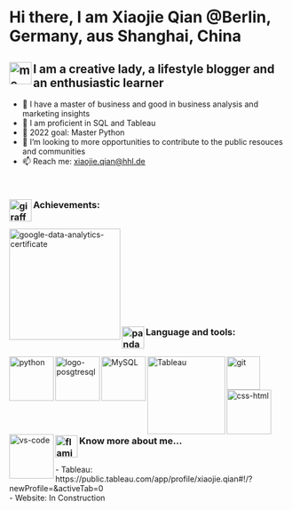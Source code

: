 # Hi there, I am Xiaojie Qian @Berlin, Germany, aus Shanghai, China

## <img align="left" alt= "me" width="40px" src= "https://user-images.githubusercontent.com/58776067/170833834-d9283ef7-1ef1-4574-b793-66d2b279f964.png" /> I am a creative lady, a lifestyle blogger and an enthusiastic learner
- 👋 I have a master of business and good in business analysis and marketing insights 
- 👀 I am proficient in SQL and Tableau
- 🌱 2022 goal: Master Python 
- 💞️ I’m looking to more opportunities to contribute to the public resouces and communities
- 📫 Reach me: xiaojie.qian@hhl.de 


<br />

### <img align="left" alt= "giraffe" width="40px" src= "https://user-images.githubusercontent.com/58776067/170827392-01b2053d-256b-4c07-860f-c3dc6315d39e.png" /> Achievements:
<br />
<img align="left" alt= "google-data-analytics-certificate" width="200px" src= "https://user-images.githubusercontent.com/58776067/170819768-0f025782-d86c-4bd2-b539-016bd8e10add.png" />

<br />
<br />
<br />
<br />
<br />
<br />
<br />
<br />
<br />

###  <img align="left" alt= "panda" width="40px" src= "https://user-images.githubusercontent.com/58776067/170827446-b077f4d2-d938-4e6e-a42c-2428007a2ccf.png" /> Language and tools: 
<br />
<img align="left" alt= "python" width="80px" src= "https://user-images.githubusercontent.com/58776067/170830681-251e35c8-dc19-4022-97ff-6656fe5cdf1a.png" />
<img align="left" alt= "logo-posgtresql" width="80px" src= "https://user-images.githubusercontent.com/58776067/170820722-dd8da4ed-ad0d-4598-8ebb-03ee88c5ba13.png" />
<img align="left" alt= "MySQL" width="80px" src= "https://user-images.githubusercontent.com/58776067/170820863-10816877-3d38-48d7-ac3e-9bb602eaf68a.png" /> 
<img align="left" alt= "Tableau" width="140px" src= "https://user-images.githubusercontent.com/58776067/170820881-be3d5d66-731e-41c6-81e6-1fd3a603c73f.svg" />
<img align="left" alt= "git" width="60px" src= "https://user-images.githubusercontent.com/58776067/170821093-7d251977-584e-42a3-b50c-d7293bbde644.png" />
<img align="left" alt= "css-html" width="80px" src= "https://user-images.githubusercontent.com/58776067/170821177-475f13e7-0682-4f6e-80e4-cf2fb4eee1e8.png" />
<img align="left" alt= "vs-code" width="80px" src= "https://user-images.githubusercontent.com/58776067/170821188-3539d6bb-0251-4764-a8c9-703a40db77fa.svg" />
  
<br />
<br />
<br />
<br />
<br />
<br />
<br />

### <img align="left" alt= "flamingo" width="40px" src= "https://user-images.githubusercontent.com/58776067/170827449-df3352df-68dd-4e01-abf4-c07f9d0c9446.png" /> Know more about me...
<br />
- Tableau: https://public.tableau.com/app/profile/xiaojie.qian#!/?newProfile=&activeTab=0
<br />
- Website: In Construction

<!---
[webiste]
[Linkedin]
[SQL] :https://github.com/xiaojie-qian/Dognitiondb_MySQL 
--->

<!---
xiaojie-qian/xiaojie-qian is a ✨ special ✨ repository because its `README.md` (this file) appears on your GitHub profile.
You can click the Preview link to take a look at your changes.
--->
